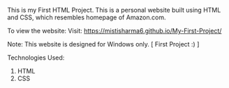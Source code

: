 This is my First HTML Project. 
This is a personal website built using HTML and CSS, which resembles homepage of Amazon.com.


To view the website:
Visit:   https://mistisharma6.github.io/My-First-Project/


Note: This website is designed for Windows only. [ First Project :) ]


Technologies Used:
1. HTML
2. CSS

